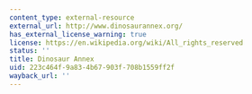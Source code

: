 ```yaml
---
content_type: external-resource
external_url: http://www.dinosaurannex.org/
has_external_license_warning: true
license: https://en.wikipedia.org/wiki/All_rights_reserved
status: ''
title: Dinosaur Annex
uid: 223c464f-9a83-4b67-903f-708b1559ff2f
wayback_url: ''
---
```

